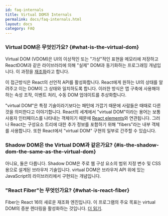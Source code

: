 ```yaml
---
id: faq-internals
title: Virtual DOM과 Internals
permalink: docs/faq-internals.html
layout: docs
category: FAQ
---
```


### Virtual DOM은 무엇인가요? {#what-is-the-virtual-dom}

Virtual DOM (VDOM)은 UI의 이상적인 또는 "가상"적인 표현을 메모리에 저장하고 ReactDOM과 같은 라이브러리에 의해 "실제" DOM과 동기화하는 프로그래밍 개념입니다. 이 과정을 [재조화](/docs/reconciliation.html)라고 합니다.

이 접근방식은 React의 선언적 API를 활성화합니다. React에게 원하는 UI의 상태를 알려주고 이는 DOM이 그 상태와 일치하도록 합니다. 이러한 방식은 앱 구축에 사용해야 하는 속성 조작, 이벤트 처리, 수동 DOM 업데이트를 추상화합니다.

"virtual DOM"은 특정 기술이라기보다는 패턴에 가깝기 때문에 사람들은 때때로 다른 것을 의미한다고 이야기합니다. React의 세계에서 "virtual DOM"이라는 용어는 보통 사용자 인터페이스를 나타내는 객체이기 때문에 [React elements](/docs/rendering-elements.html)와 연관됩니다. 그러나 React는 구성요소 트리에 대한 추가 정보를 포함하기 위해 "fibers"라는 내부 객체를 사용합니다. 또한 React에서 "virtual DOM" 구현의 일부로 간주할 수 있습니다.

### Shadow DOM은 the Virtual DOM과 같은가요? {#is-the-shadow-dom-the-same-as-the-virtual-dom}

아니요, 둘은 다릅니다. Shadow DOM은 주로 웹 구성 요소의 범위 지정 변수 및 CSS용으로 설계된 브라우저 기술입니다. virtual DOM은 브라우저 API 위에 있는 JavaScript의 라이브러리에서 구현되는 개념입니다.

### "React Fiber"는 무엇인가요? {#what-is-react-fiber}

Fiber는 React 16의 새로운 재조화 엔진입니다. 이 프로그램의 주요 목표는 virtual DOM의 증분 렌더링을 활성화하는 것입니다. [더 읽기](https://github.com/acdlite/react-fiber-architecture).
